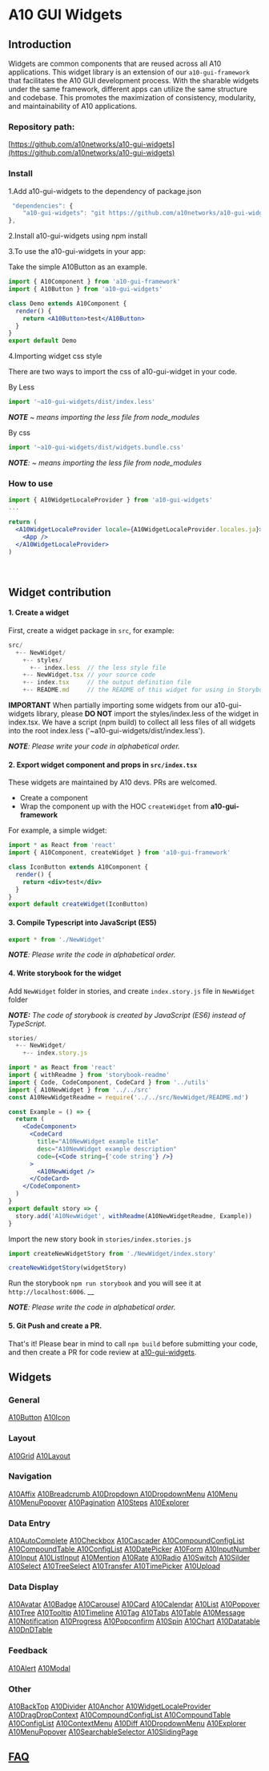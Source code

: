 # A10 GUI Widgets

## Introduction  <a id="introduction"></a>

Widgets are common components that are reused across all A10 applications. This widget library is an extension of our `a10-gui-framework` that facilitates the A10 GUI development process. With the sharable widgets under the same framework, different apps can utilize the same structure and codebase. This promotes the maximization of consistency, modularity, and maintainability of A10 applications.

### Repository path:

[https://github.com/a10networks/a10-gui-widgets](https://github.com/a10networks/a10-gui-widgets)

### Install

1.Add a10-gui-widgets to the dependency of package.json

```javascript
 "dependencies": {
    "a10-gui-widgets": "git https://github.com/a10networks/a10-gui-widgets
},
```

2.Install a10-gui-widgets using npm install

3.To use the a10-gui-widgets in your app:

Take the simple A10Button as an example.

```jsx
import { A10Component } from 'a10-gui-framework'
import { A10Button } from 'a10-gui-widgets'

class Demo extends A10Component {
  render() {
    return <A10Button>test</A10Button>
  }
}
export default Demo
```

4.Importing widget css style

There are two ways to import the css of a10-gui-widget in your code.

By Less

```jsx
import '~a10-gui-widgets/dist/index.less'
```

_**NOTE** ~ means importing the less file from node\_modules_

By css

```jsx
import '~a10-gui-widgets/dist/widgets.bundle.css'
```

_**NOTE**: ~ means importing the less file from node\_modules_

### How to use

```jsx
import { A10WidgetLocaleProvider } from 'a10-gui-widgets'
...

return (
  <A10WidgetLocaleProvider locale={A10WidgetLocaleProvider.locales.ja}>
    <App />
  </A10WidgetLocaleProvider>
)
```

​

## Widget contribution

#### 1. Create a widget

First, create a widget package in `src`, for example:

```javascript
src/
  +-- NewWidget/
    +-- styles/
      +-- index.less  // the less style file
    +-- NewWidget.tsx // your source code
    +-- index.tsx     // the output definition file
    +-- README.md     // the README of this widget for using in Storybook
```

**IMPORTANT** When partially importing some widgets from our a10-gui-widgets library, please **DO NOT** import the styles/index.less of the widget in index.tsx. We have a script \(npm build\) to collect all less files of all widgets into the root index.less \('~a10-gui-widgets/dist/index.less'\).

_**NOTE**: Please write your code in alphabetical order._

#### 2.  Export widget component and props in `src/index.tsx`

These widgets are maintained by A10 devs. PRs are welcomed.

* Create a component
* Wrap the component up with the HOC `createWidget` from **a10-gui-framework**

For example, a simple widget:

```jsx
import * as React from 'react'
import { A10Component, createWidget } from 'a10-gui-framework'

class IconButton extends A10Component {
  render() {
    return <div>test</div>
  }
}
export default createWidget(IconButton)
```

#### 3.  Compile Typescript into JavaScript \(ES5\)

```typescript
export * from './NewWidget'
```

_**NOTE**: Please write the code in alphabetical order._

#### 4.  Write storybook for the widget

Add `NewWidget` folder in stories, and create `index.story.js` file in `NewWidget` folder

_**NOTE:** The code of storybook is created by JavaScript \(ES6\) instead of TypeScript._

```javascript
stories/
  +-- NewWidget/
    +-- index.story.js
```

```jsx
import * as React from 'react'
import { withReadme } from 'storybook-readme'
import { Code, CodeComponent, CodeCard } from '../utils'
import { A10NewWidget } from '../../src'
const A10NewWidgetReadme = require('../../src/NewWidget/README.md')

const Example = () => {
  return (
    <CodeComponent>
      <CodeCard
        title="A10NewWidget example title"
        desc="A10NewWidget example description"
        code={<Code string={'code string'} />}
      >
        <A10NewWidget />
      </CodeCard>
    </CodeComponent>
  )
}
export default story => {
  story.add('A10NewWidget', withReadme(A10NewWidgetReadme, Example))
}
```

Import the new story book in `stories/index.stories.js`

```jsx
import createNewWidgetStory from './NewWidget/index.story'

createNewWidgetStory(widgetStory)
```

Run the storybook `npm run storybook` and you will see it at `http://localhost:6006`. \_\_

_**NOTE**: Please write the code in alphabetical order._

#### 5.  Git Push and create a PR.

That's it! Please bear in mind to call `npm build` before submitting your code, and then create a PR for code review at [a10-gui-widgets](https://github.com/a10networks/a10-gui-widgets).

## Widgets   <a id="core-components"></a>

### General

[A10Button](https://a10networks.github.io/a10-gui-storybook-widgets/?selectedKind=A10%20Widgets%20%28v1.0.0%29%2FGeneral&selectedStory=A10Button&full=0&addons=1&stories=1&panelRight=1&addonPanel=REACT_STORYBOOK%2Freadme%2Fpanel) [A10Icon](https://a10networks.github.io/a10-gui-storybook-widgets/?selectedKind=A10%20Widgets%20%28v1.0.0%29%2FGeneral&selectedStory=A10Icon&full=0&addons=1&stories=1&panelRight=1&addonPanel=REACT_STORYBOOK%2Freadme%2Fpanel)

### Layout

[A10Grid](https://a10networks.github.io/a10-gui-storybook-widgets/?selectedKind=A10%20Widgets%20%28v1.0.0%29%2FLayout&selectedStory=A10Grid&full=0&addons=1&stories=1&panelRight=1&addonPanel=REACT_STORYBOOK%2Freadme%2Fpanel) [A10Layout](https://a10networks.github.io/a10-gui-storybook-widgets/?selectedKind=A10%20Widgets%20%28v1.0.0%29%2FLayout&selectedStory=A10Layout&full=0&addons=1&stories=1&panelRight=1&addonPanel=REACT_STORYBOOK%2Freadme%2Fpanel)

### Navigation

[A10Affix](https://a10networks.github.io/a10-gui-storybook-widgets/?selectedKind=A10%20Widgets%20%28v1.0.0%29%2FNavigation&selectedStory=A10Affix&full=0&addons=1&stories=1&panelRight=1&addonPanel=REACT_STORYBOOK%2Freadme%2Fpanel) [A10Breadcrumb ](https://a10networks.github.io/a10-gui-storybook-widgets/?selectedKind=A10%20Widgets%20%28v1.0.0%29%2FNavigation&selectedStory=A10Breadcrumb&full=0&addons=1&stories=1&panelRight=1&addonPanel=REACT_STORYBOOK%2Freadme%2Fpanel) [A10Dropdown ](https://a10networks.github.io/a10-gui-storybook-widgets/?selectedKind=A10%20Widgets%20%28v1.0.0%29%2FNavigation&selectedStory=A10Dropdown&full=0&addons=1&stories=1&panelRight=1&addonPanel=REACT_STORYBOOK%2Freadme%2Fpanel)[A10DropdownMenu](https://a10networks.github.io/a10-gui-storybook-widgets/?selectedKind=A10%20Widgets%20%28v1.0.0%29%2FNavigation&selectedStory=A10DropdownMenu&full=0&addons=1&stories=1&panelRight=1&addonPanel=REACT_STORYBOOK%2Freadme%2Fpanel) [A10Menu](https://a10networks.github.io/a10-gui-storybook-widgets/?selectedKind=A10%20Widgets%20%28v1.0.0%29%2FNavigation&selectedStory=A10Menu&full=0&addons=1&stories=1&panelRight=1&addonPanel=REACT_STORYBOOK%2Freadme%2Fpanel) [A10MenuPopover](https://a10networks.github.io/a10-gui-storybook-widgets/?selectedKind=A10%20Widgets%20%28v1.0.0%29%2FNavigation&selectedStory=A10MenuPopover&full=0&addons=1&stories=1&panelRight=1&addonPanel=REACT_STORYBOOK%2Freadme%2Fpanel) [A10Pagination](https://a10networks.github.io/a10-gui-storybook-widgets/?selectedKind=A10%20Widgets%20%28v1.0.0%29%2FNavigation&selectedStory=A10Pagination&full=0&addons=1&stories=1&panelRight=1&addonPanel=REACT_STORYBOOK%2Freadme%2Fpanel) [A10Steps](https://a10networks.github.io/a10-gui-storybook-widgets/?selectedKind=A10%20Widgets%20%28v1.0.0%29%2FNavigation&selectedStory=A10Steps&full=0&addons=1&stories=1&panelRight=1&addonPanel=REACT_STORYBOOK%2Freadme%2Fpanel) [A10Explorer](https://a10networks.github.io/a10-gui-storybook-widgets/?selectedKind=A10%20Widgets%20%28v1.0.0%29%2FNavigation&selectedStory=A10Explorer&full=0&addons=1&stories=1&panelRight=1&addonPanel=REACT_STORYBOOK%2Freadme%2Fpanel)

### Data Entry

[A10AutoComplete](https://a10networks.github.io/a10-gui-storybook-widgets/?selectedKind=A10%20Widgets%20%28v1.0.0%29%2FData%20Entry&selectedStory=A10AutoComplete&full=0&addons=1&stories=1&panelRight=1&addonPanel=REACT_STORYBOOK%2Freadme%2Fpanel) [A10Checkbox](https://a10networks.github.io/a10-gui-storybook-widgets/?selectedKind=A10%20Widgets%20%28v1.0.0%29%2FData%20Entry&selectedStory=A10Checkbox&full=0&addons=1&stories=1&panelRight=1&addonPanel=REACT_STORYBOOK%2Freadme%2Fpanel) [A10Cascader](https://a10networks.github.io/a10-gui-storybook-widgets/?selectedKind=A10%20Widgets%20%28v1.0.0%29%2FData%20Entry&selectedStory=A10Cascader&full=0&addons=1&stories=1&panelRight=1&addonPanel=REACT_STORYBOOK%2Freadme%2Fpanel)  [A10CompoundConfigList ](https://a10networks.github.io/a10-gui-storybook-widgets/?selectedKind=A10%20Widgets%20%28v1.0.0%29%2FData%20Entry&selectedStory=A10CompoundConfigList&full=0&addons=1&stories=1&panelRight=1&addonPanel=REACT_STORYBOOK%2Freadme%2Fpanel) [A10CompoundTable ](https://a10networks.github.io/a10-gui-storybook-widgets/?selectedKind=A10%20Widgets%20%28v1.0.0%29%2FData%20Entry&selectedStory=A10CompoundTable&full=0&addons=1&stories=1&panelRight=1&addonPanel=REACT_STORYBOOK%2Freadme%2Fpanel) [A10ConfigList](https://a10networks.github.io/a10-gui-storybook-widgets/?selectedKind=A10%20Widgets%20%28v1.0.0%29%2FData%20Entry&selectedStory=A10ConfigList&full=0&addons=1&stories=1&panelRight=1&addonPanel=REACT_STORYBOOK%2Freadme%2Fpanel) [ A10DatePicker](https://a10networks.github.io/a10-gui-storybook-widgets/?selectedKind=A10%20Widgets%20%28v1.0.0%29%2FData%20Entry&selectedStory=A10DatePicker&full=0&addons=1&stories=1&panelRight=1&addonPanel=REACT_STORYBOOK%2Freadme%2Fpanel) [A10Form](https://a10networks.github.io/a10-gui-storybook-widgets/?selectedKind=A10%20Widgets%20%28v1.0.0%29%2FData%20Entry&selectedStory=A10Form&full=0&addons=1&stories=1&panelRight=1&addonPanel=REACT_STORYBOOK%2Freadme%2Fpanel) [A10InputNumber](https://a10networks.github.io/a10-gui-storybook-widgets/?selectedKind=A10%20Widgets%20%28v1.0.0%29%2FData%20Entry&selectedStory=A10InputNumber&full=0&addons=1&stories=1&panelRight=1&addonPanel=REACT_STORYBOOK%2Freadme%2Fpanel) [A10Input](https://a10networks.github.io/a10-gui-storybook-widgets/?selectedKind=A10%20Widgets%20%28v1.0.0%29%2FData%20Entry&selectedStory=A10Input&full=0&addons=1&stories=1&panelRight=1&addonPanel=REACT_STORYBOOK%2Freadme%2Fpanel)  [A10ListInput](https://a10networks.github.io/a10-gui-storybook-widgets/?selectedKind=A10%20Widgets%20%28v1.0.0%29%2FData%20Entry&selectedStory=A10ListInput&full=0&addons=1&stories=1&panelRight=1&addonPanel=REACT_STORYBOOK%2Freadme%2Fpanel)  [A10Mention](https://a10networks.github.io/a10-gui-storybook-widgets/?selectedKind=A10%20Widgets%20%28v1.0.0%29%2FData%20Entry&selectedStory=A10Mention&full=0&addons=1&stories=1&panelRight=1&addonPanel=REACT_STORYBOOK%2Freadme%2Fpanel) [A10Rate](https://a10networks.github.io/a10-gui-storybook-widgets/?selectedKind=A10%20Widgets%20%28v1.0.0%29%2FData%20Entry&selectedStory=A10Rate&full=0&addons=1&stories=1&panelRight=1&addonPanel=REACT_STORYBOOK%2Freadme%2Fpanel) [A10Radio](https://a10networks.github.io/a10-gui-storybook-widgets/?selectedKind=A10%20Widgets%20%28v1.0.0%29%2FData%20Entry&selectedStory=A10Radio&full=0&addons=1&stories=1&panelRight=1&addonPanel=REACT_STORYBOOK%2Freadme%2Fpanel) [A10Switch](https://a10networks.github.io/a10-gui-storybook-widgets/?selectedKind=A10%20Widgets%20%28v1.0.0%29%2FData%20Entry&selectedStory=A10Switch&full=0&addons=1&stories=1&panelRight=1&addonPanel=REACT_STORYBOOK%2Freadme%2Fpanel) [A10Silder](https://a10networks.github.io/a10-gui-storybook-widgets/?selectedKind=A10%20Widgets%20%28v1.0.0%29%2FData%20Entry&selectedStory=A10Slider&full=0&addons=1&stories=1&panelRight=1&addonPanel=REACT_STORYBOOK%2Freadme%2Fpanel) [A10Select](https://a10networks.github.io/a10-gui-storybook-widgets/?selectedKind=A10%20Widgets%20%28v1.0.0%29%2FData%20Entry&selectedStory=A10Select&full=0&addons=1&stories=1&panelRight=1&addonPanel=REACT_STORYBOOK%2Freadme%2Fpanel) [A10TreeSelect](https://a10networks.github.io/a10-gui-storybook-widgets/?selectedKind=A10%20Widgets%20%28v1.0.0%29%2FData%20Entry&selectedStory=A10TreeSelect&full=0&addons=1&stories=1&panelRight=1&addonPanel=REACT_STORYBOOK%2Freadme%2Fpanel) [A10Transfer ](https://a10networks.github.io/a10-gui-storybook-widgets/?selectedKind=A10%20Widgets%20%28v1.0.0%29%2FData%20Entry&selectedStory=A10Transfer&full=0&addons=1&stories=1&panelRight=1&addonPanel=REACT_STORYBOOK%2Freadme%2Fpanel)[A10TimePicker](https://a10networks.github.io/a10-gui-storybook-widgets/?selectedKind=A10%20Widgets%20%28v1.0.0%29%2FData%20Entry&selectedStory=A10TimePicker&full=0&addons=1&stories=1&panelRight=1&addonPanel=REACT_STORYBOOK%2Freadme%2Fpanel) [A10Upload ](https://a10networks.github.io/a10-gui-storybook-widgets/?selectedKind=A10%20Widgets%20%28v1.0.0%29%2FData%20Entry&selectedStory=A10Upload&full=0&addons=1&stories=1&panelRight=1&addonPanel=REACT_STORYBOOK%2Freadme%2Fpanel)

### Data Display

[A10Avatar](https://a10networks.github.io/a10-gui-storybook-widgets/?selectedKind=A10%20Widgets&selectedStory=A10Avatar&full=0&addons=1&stories=1&panelRight=1&addonPanel=REACT_STORYBOOK%2Freadme%2Fpanel) [A10Badge](https://a10networks.github.io/a10-gui-storybook-widgets/?selectedKind=A10%20Widgets&selectedStory=A10Badge&full=0&addons=1&stories=1&panelRight=1&addonPanel=REACT_STORYBOOK%2Freadme%2Fpanel) [A10Carousel](https://a10networks.github.io/a10-gui-storybook-widgets/?selectedKind=A10%20Widgets&selectedStory=A10Carousel&full=0&addons=1&stories=1&panelRight=1&addonPanel=REACT_STORYBOOK%2Freadme%2Fpanel) [A10Card](https://a10networks.github.io/a10-gui-storybook-widgets/?selectedKind=A10%20Widgets&selectedStory=A10Card&full=0&addons=1&stories=1&panelRight=1&addonPanel=REACT_STORYBOOK%2Freadme%2Fpanel) [A10Calendar](https://a10networks.github.io/a10-gui-storybook-widgets/?selectedKind=A10%20Widgets&selectedStory=A10Calendar&full=0&addons=1&stories=1&panelRight=1&addonPanel=REACT_STORYBOOK%2Freadme%2Fpanel) [A10List](https://a10networks.github.io/a10-gui-storybook-widgets/?selectedKind=A10%20Widgets&selectedStory=A10List&full=0&addons=1&stories=1&panelRight=1&addonPanel=REACT_STORYBOOK%2Freadme%2Fpanel) [A10Popover](https://a10networks.github.io/a10-gui-storybook-widgets/?selectedKind=A10%20Widgets&selectedStory=A10Popover&full=0&addons=1&stories=1&panelRight=1&addonPanel=REACT_STORYBOOK%2Freadme%2Fpanel) [A10Tree](https://a10networks.github.io/a10-gui-storybook-widgets/?selectedKind=A10%20Widgets&selectedStory=A10Tree&full=0&addons=1&stories=1&panelRight=1&addonPanel=REACT_STORYBOOK%2Freadme%2Fpanel) [A10Tooltip](https://a10networks.github.io/a10-gui-storybook-widgets/?selectedKind=A10%20Widgets&selectedStory=A10Tooltip&full=0&addons=1&stories=1&panelRight=1&addonPanel=REACT_STORYBOOK%2Freadme%2Fpanel) [A10Timeline](https://a10networks.github.io/a10-gui-storybook-widgets/?selectedKind=A10%20Widgets&selectedStory=A10Timeline&full=0&addons=1&stories=1&panelRight=1&addonPanel=REACT_STORYBOOK%2Freadme%2Fpanel) [A10Tag](https://a10networks.github.io/a10-gui-storybook-widgets/?selectedKind=A10%20Widgets&selectedStory=A10Tag&full=0&addons=1&stories=1&panelRight=1&addonPanel=REACT_STORYBOOK%2Freadme%2Fpanel) [A10Tabs](https://a10networks.github.io/a10-gui-storybook-widgets/?selectedKind=A10%20Widgets&selectedStory=A10Tabs&full=0&addons=1&stories=1&panelRight=1&addonPanel=REACT_STORYBOOK%2Freadme%2Fpanel) [A10Table](https://a10networks.github.io/a10-gui-storybook-widgets/?selectedKind=A10%20Widgets&selectedStory=A10Table&full=0&addons=1&stories=1&panelRight=1&addonPanel=REACT_STORYBOOK%2Freadme%2Fpanel) [A10Message](https://a10networks.github.io/a10-gui-storybook-widgets/?selectedKind=A10%20Widgets&selectedStory=A10Message&full=0&addons=1&stories=1&panelRight=1&addonPanel=REACT_STORYBOOK%2Freadme%2Fpanel) [A10Notification](https://a10networks.github.io/a10-gui-storybook-widgets/?selectedKind=A10%20Widgets&selectedStory=A10Notification&full=0&addons=1&stories=1&panelRight=1&addonPanel=REACT_STORYBOOK%2Freadme%2Fpanel) [A10Progress](https://a10networks.github.io/a10-gui-storybook-widgets/?selectedKind=A10%20Widgets&selectedStory=A10Progress&full=0&addons=1&stories=1&panelRight=1&addonPanel=REACT_STORYBOOK%2Freadme%2Fpanel) [A10Popconfirm](https://a10networks.github.io/a10-gui-storybook-widgets/?selectedKind=A10%20Widgets&selectedStory=A10Popconfirm&full=0&addons=1&stories=1&panelRight=1&addonPanel=REACT_STORYBOOK%2Freadme%2Fpanel) [A10Spin](https://a10networks.github.io/a10-gui-storybook-widgets/?selectedKind=A10%20Widgets&selectedStory=A10Spin&full=0&addons=1&stories=1&panelRight=1&addonPanel=REACT_STORYBOOK%2Freadme%2Fpanel) [A10Chart](https://a10networks.github.io/a10-gui-storybook-widgets/?selectedKind=A10%20Widgets&selectedStory=A10Chart&full=0&addons=1&stories=1&panelRight=1&addonPanel=REACT_STORYBOOK%2Freadme%2Fpanel) [A10Datatable](https://a10networks.github.io/a10-gui-storybook-widgets/?selectedKind=A10%20Widgets&selectedStory=A10Datatable&full=0&addons=1&stories=1&panelRight=1&addonPanel=REACT_STORYBOOK%2Freadme%2Fpanel) [A10DnDTable](https://a10networks.github.io/a10-gui-storybook-widgets/?selectedKind=A10%20Widgets&selectedStory=A10DnDTable&full=0&addons=1&stories=1&panelRight=1&addonPanel=REACT_STORYBOOK%2Freadme%2Fpanel)

### Feedback

[A10Alert](https://a10networks.github.io/a10-gui-storybook-widgets/?selectedKind=A10%20Widgets&selectedStory=A10Alert&full=0&addons=1&stories=1&panelRight=1&addonPanel=REACT_STORYBOOK%2Freadme%2Fpanel) [A10Modal](https://a10networks.github.io/a10-gui-storybook-widgets/?selectedKind=A10%20Widgets&selectedStory=A10Modal&full=0&addons=1&stories=1&panelRight=1&addonPanel=REACT_STORYBOOK%2Freadme%2Fpanel)

### Other

[A10BackTop](https://a10networks.github.io/a10-gui-storybook-widgets/?selectedKind=A10%20Widgets&selectedStory=A10BackTop&full=0&addons=1&stories=1&panelRight=1&addonPanel=REACT_STORYBOOK%2Freadme%2Fpanel) [A10Divider](https://a10networks.github.io/a10-gui-storybook-widgets/?selectedKind=A10%20Widgets&selectedStory=A10Divider&full=0&addons=1&stories=1&panelRight=1&addonPanel=REACT_STORYBOOK%2Freadme%2Fpanel) [A10Anchor](https://a10networks.github.io/a10-gui-storybook-widgets/?selectedKind=A10%20Widgets&selectedStory=A10Anchor&full=0&addons=1&stories=1&panelRight=1&addonPanel=REACT_STORYBOOK%2Freadme%2Fpanel) [A10WidgetLocaleProvider](https://a10networks.github.io/a10-gui-storybook-widgets/?selectedKind=A10%20Widgets&selectedStory=A10LocaleProvider&full=0&addons=1&stories=1&panelRight=1&addonPanel=REACT_STORYBOOK%2Freadme%2Fpanel) [A10DragDropContext](https://a10networks.github.io/a10-gui-storybook-widgets/?selectedKind=A10%20Widgets&selectedStory=A10DnDBasic&full=0&addons=1&stories=1&panelRight=1&addonPanel=REACT_STORYBOOK%2Freadme%2Fpanel) [A10CompoundConfigList ](https://a10networks.github.io/a10-gui-storybook-widgets/?selectedKind=A10%20Widgets&selectedStory=A10CompoundConfigList&full=0&addons=1&stories=1&panelRight=1&addonPanel=REACT_STORYBOOK%2Freadme%2Fpanel) [A10CompoundTable](https://a10networks.github.io/a10-gui-storybook-widgets/?selectedKind=A10%20Widgets&selectedStory=A10CompoundTable&full=0&addons=1&stories=1&panelRight=1&addonPanel=REACT_STORYBOOK%2Freadme%2Fpanel) [A10ConfigList](https://a10networks.github.io/a10-gui-storybook-widgets/?selectedKind=A10%20Widgets&selectedStory=A10ConfigList&full=0&addons=1&stories=1&panelRight=1&addonPanel=REACT_STORYBOOK%2Freadme%2Fpanel) [A10ContextMenu](https://a10networks.github.io/a10-gui-storybook-widgets/?selectedKind=A10%20Widgets&selectedStory=A10ContextMenu&full=0&addons=1&stories=1&panelRight=1&addonPanel=REACT_STORYBOOK%2Freadme%2Fpanel) [A10Diff ](https://a10networks.github.io/a10-gui-storybook-widgets/?selectedKind=A10%20Widgets&selectedStory=A10Diff&full=0&addons=1&stories=1&panelRight=1&addonPanel=REACT_STORYBOOK%2Freadme%2Fpanel) [A10DropdownMenu](https://a10networks.github.io/a10-gui-storybook-widgets/?selectedKind=A10%20Widgets&selectedStory=A10DropdownMenu&full=0&addons=1&stories=1&panelRight=1&addonPanel=REACT_STORYBOOK%2Freadme%2Fpanel) [A10Explorer](https://a10networks.github.io/a10-gui-storybook-widgets/?selectedKind=A10%20Widgets&selectedStory=A10Explorer&full=0&addons=1&stories=1&panelRight=1&addonPanel=REACT_STORYBOOK%2Freadme%2Fpanel) [A10MenuPopover](https://a10networks.github.io/a10-gui-storybook-widgets/?selectedKind=A10%20Widgets&selectedStory=A10MenuPopover&full=0&addons=1&stories=1&panelRight=1&addonPanel=REACT_STORYBOOK%2Freadme%2Fpanel) [A10SearchableSelector ](https://a10networks.github.io/a10-gui-storybook-widgets/?selectedKind=A10%20Widgets&selectedStory=A10SearchableSelector&full=0&addons=1&stories=1&panelRight=1&addonPanel=REACT_STORYBOOK%2Freadme%2Fpanel)[A10SlidingPage](https://a10networks.github.io/a10-gui-storybook-widgets/?selectedKind=A10%20Widgets&selectedStory=A10SlidingPage&full=0&addons=1&stories=1&panelRight=1&addonPanel=REACT_STORYBOOK%2Freadme%2Fpanel) [ ](https://a10networks.github.io/a10-gui-storybook-widgets/?selectedKind=A10%20Widgets&selectedStory=A10SearchableSelector&full=0&addons=1&stories=1&panelRight=1&addonPanel=REACT_STORYBOOK%2Freadme%2Fpanel) [ ](https://a10networks.github.io/a10-gui-storybook-widgets/?selectedKind=A10%20Widgets&selectedStory=A10TreeSelect&full=0&addons=1&stories=1&panelRight=1&addonPanel=REACT_STORYBOOK%2Freadme%2Fpanel)

## ​[FAQ](https://a10-gui.gitbook.io/ugf/faq/a10-gui-framework)​  <a id="faq"></a>

